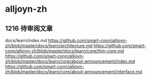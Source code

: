 # alljoyn-zh

## 1216 待审阅文章

docs/learn/index.md
https://github.com/smart-conn/alljoyn-zh/blob/master/docs/learn/architecture.md
https://github.com/smart-conn/alljoyn-zh/blob/master/docs/learn/core/thin-core.md
https://github.com/smart-conn/alljoyn-zh/blob/master/docs/learn/core/about-announcement/index.md
https://github.com/smart-conn/alljoyn-zh/blob/master/docs/learn/core/about-announcement/interface.md
